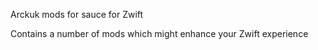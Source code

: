 Arckuk mods for sauce for Zwift

Contains a number of mods which might enhance your Zwift experience
